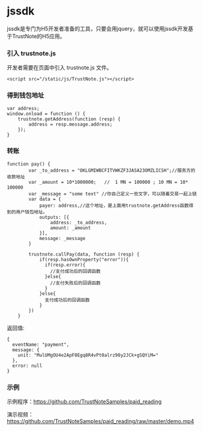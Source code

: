 # jssdk

jssdk是专门为H5开发者准备的工具，只要会用jquery，就可以使用jssdk开发基于TrustNote的H5应用。

### 引入 trustnote.js

开发者需要在页面中引入 trustnote.js 文件。

```
<script src="/static/js/TrustNote.js"></script>
```

### 得到钱包地址

```
var address;
window.onload = function () {
    trustnote.getAddress(function (resp) {
        address = resp.message.address;
    });
}
```

### 转账

```
function pay() {
        var _to_address = "OKLGMIWBCFITVWKZF3JASA23OMZLICSH";//服务方的收款地址
        var _amount = 10*1000000;   //  1 MN = 100000 ; 10 MN = 10* 100000
        var _message = "some text" //你自己定义一些文字，可以随着交易一起上链
        var data = {
            payer: address,//这个地址，是上面用trustnote.getAddress函数得到的用户钱包地址。
            outputs: [{
                address: _to_address,
                amount: _amount
            }],
            message: _message
        }
        
        trustnote.callPay(data, function (resp) {
            if(resp.hasOwnProperty("error")){
              if(resp.error){
                //支付成功后的回调函数
              }else{
                //支付失败后的回调函数
              }
            }else{
              支付成功后的回调函数
            }
        })
    }
```

返回值:

```
{
  eventName: "payment",
  message: {
    unit: "MulUMgOU4e2ApF0Egq8R4vPt0alrz98y2JCk+gSQYiM="
  },
  error: null
}
```
### 示例

示例程序：https://github.com/TrustNoteSamples/paid_reading

演示视频：https://github.com/TrustNoteSamples/paid_reading/raw/master/demo.mp4
